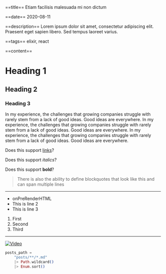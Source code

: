 ==title==
Etiam facilisis malesuada mi non dictum

==date==
2020-08-11

==description==
Lorem ipsum dolor sit amet, consectetur adipiscing elit. Praesent eget sapien libero. Sed tempus laoreet varius.

==tags==
elixir, react

==content==
# Heading 1

## Heading 2

### Heading 3

In my experience, the challenges that growing companies struggle with rarely stem from a lack of good ideas. Good ideas are everywhere. In my experience, the challenges that growing companies struggle with rarely stem from a lack of good ideas. Good ideas are everywhere. In my experience, the challenges that growing companies struggle with rarely stem from a lack of good ideas. Good ideas are everywhere.

Does this support [links](http://google.com)?

Does this support *italics*?

Does this support **bold**?

> There is also the ability to define blockquotes that look like this and can span multiple lines

---

- onPreRenderHTML
- This is line 2
- This is line 3

1. First
2. Second
3. Third

---

[![Video](http://img.youtube.com/vi/RFrKffrKCeU/0.jpg)](http://www.youtube.com/watch?v=RFrKffrKCeU "I used Elm in production and it cost me my job")

```elixir
posts_path =
    "posts/**/*.md"
    |> Path.wildcard()
    |> Enum.sort()
```

